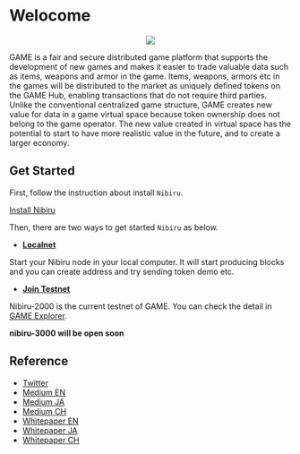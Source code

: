 # Welocome


<p align="center">
  <img src="./welcome.png">
</p>

GAME is a fair and secure distributed game platform that supports the development of new games and makes it easier to trade valuable data such as items, weapons and armor in the game. Items, weapons, armors etc in the games will be distributed to the market as uniquely defined tokens on the GAME Hub, enabling transactions that do not require third parties. Unlike the conventional centralized game structure, GAME creates new value for data in a game virtual space because token ownership does not belong to the game operator. The new value created in virtual space has the potential to start to have more realistic value in the future, and to create a larger economy.


## Get Started
First, follow the instruction about install `Nibiru`.

[Install Nibiru](install/install.md)

Then, there are two ways to get started `Nibiru` as below.

- [**Localnet**](localnets/localnet.md)

Start your Nibiru node in your local computer.
It will start producing blocks and you can create address and try sending token demo etc.

- [**Join Testnet**](testnets/fullnode.md)

Nibiru-2000 is the current testnet of GAME.
You can check the detail in [GAME Explorer](https://nibiru-2000.game-explorer.io/).

**nibiru-3000 will be open soon**

## Reference
- [Twitter](https://twitter.com/_GAME_official)
- [Medium EN](https://medium.com/game/english/home)
- [Medium JA](https://medium.com/game/japanese/home)
- [Medium CH](https://medium.com/game/chinese/home)
- [Whitepaper EN](https://whitepaper.gamenet.one/en)
- [Whitepaper JA](https://whitepaper.gamenet.one/ja)
- [Whitepaper CH](https://whitepaper.gamenet.one/ch)
